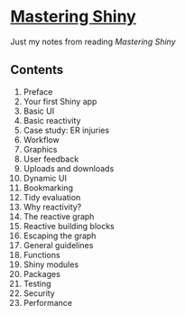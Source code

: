 # [Mastering Shiny](https://mastering-shiny.org/)

Just my notes from reading *Mastering Shiny*

## Contents

1. Preface
1. Your first Shiny app
1. Basic UI
1. Basic reactivity
1. Case study: ER injuries
1. Workflow
1. Graphics
1. User feedback
1. Uploads and downloads
1. Dynamic UI
1. Bookmarking
1. Tidy evaluation
1. Why reactivity?
1. The reactive graph
1. Reactive building blocks
1. Escaping the graph
1. General guidelines
1. Functions
1. Shiny modules
1. Packages
1. Testing
1. Security
1. Performance
